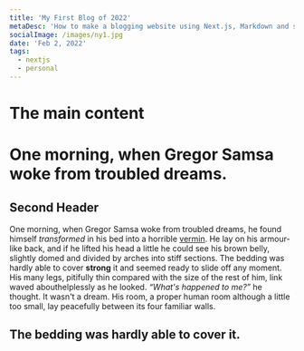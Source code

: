 ```yaml
---
title: 'My First Blog of 2022'
metaDesc: 'How to make a blogging website using Next.js, Markdown and style it using TailwindCSS.'
socialImage: /images/ny1.jpg
date: 'Feb 2, 2022'
tags:
  - nextjs
  - personal
---
```

# The main content
# One morning, when Gregor Samsa woke from troubled dreams.
## Second Header
One morning, when Gregor Samsa woke from troubled dreams, he found himself *transformed* in his bed into a horrible  [vermin](http://en.wikipedia.org/wiki/Vermin "Wikipedia Vermin"). He lay on his armour-like back, and if he lifted his head a little he could see his brown belly, slightly domed and divided by arches into stiff sections. The bedding was hardly able to cover **strong** it and seemed ready to slide off any moment. His many legs, pitifully thin compared with the size of the rest of him, link waved abouthelplessly as he looked. <cite>“What's happened to me?”</cite> he thought. It wasn't a dream. His room, a proper human room although a little too small, lay peacefully between its four familiar walls.</p>

## The bedding was hardly able to cover it.
